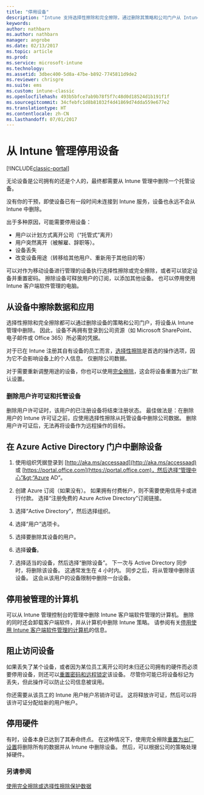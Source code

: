 ```yaml
---
title: "停用设备"
description: "Intune 支持选择性擦除和完全擦除，通过删除其策略和公司门户从 Intune 管理中删除该设备。"
keywords: 
author: nathbarn
ms.author: nathbarn
manager: angrobe
ms.date: 02/13/2017
ms.topic: article
ms.prod: 
ms.service: microsoft-intune
ms.technology: 
ms.assetid: 3dbec400-5d8a-47be-b892-7745811d9de2
ms.reviewer: chrisgre
ms.suite: ems
ms.custom: intune-classic
ms.openlocfilehash: 493b5bfce7ab9b78f5f7c48d0d18524d1b191f1f
ms.sourcegitcommit: 34cfebfc1d8b81032f4d41869d74dda559e677e2
ms.translationtype: HT
ms.contentlocale: zh-CN
ms.lasthandoff: 07/01/2017
---
```

# <a name="retire-devices-from-intune-management"></a>从 Intune 管理停用设备

[!INCLUDE[classic-portal](../includes/classic-portal.md)]

无论设备是公司拥有的还是个人的，最终都需要从 Intune 管理中删除一个托管设备。

没有你的干预，即使设备已有一段时间未连接到 Intune 服务，设备也永远不会从 Intune 中删除。

出于多种原因，可能需要停用设备：

-   用户以计划方式离开公司（“托管式”离开）
-   用户突然离开（被解雇、辞职等）。
-   设备丢失
-   改变设备用途（转移给其他用户、重新用于其他目的等）

可以对作为移动设备进行管理的设备执行选择性擦除或完全擦除，或者可以锁定设备并重置密码。 擦除设备可释放用户的订阅，以添加其他设备。 也可以停用使用 Intune 客户端软件管理的电脑。

## <a name="wipe-data-and-apps-from-devices"></a>从设备中擦除数据和应用
选择性擦除和完全擦除都可以通过删除设备的策略和公司门户，将设备从 Intune 管理中删除。 因此，设备不再拥有登录到公司资源（如 Microsoft SharePoint、电子邮件或 Office 365）所必需的凭据。

对于已在 Intune 注册其自有设备的员工而言，[选择性擦除](use-remote-wipe-to-help-protect-data-using-microsoft-intune.md#selective-wipe)是首选的操作选项，因为它不会影响设备上的个人信息。 仅删除公司数据。

对于需要重新调整用途的设备，你也可以使用[完全擦除](use-remote-wipe-to-help-protect-data-using-microsoft-intune.md#full-wipe)，这会将设备重置为出厂默认设置。

### <a name="removing-user-licenses-and-managed-devices"></a>删除用户许可证和托管设备
删除用户许可证时，该用户的已注册设备将结束注册状态。 最佳做法是：在删除用户的 Intune 许可证之前，应使用选择性擦除从托管设备中删除公司数据。 删除用户许可证后，无法再将设备作为远程操作的目标。

## <a name="to-delete-devices-in-the-azure-active-directory-portal"></a>在 Azure Active Directory 门户中删除设备

1.  使用组织凭据登录到 [http://aka.ms/accessaad](http://aka.ms/accessaad) 或 [https://portal.office.com](https://portal.office.com)，然后选择“管理中心”&gt;“Azure AD”。

2.  创建 Azure 订阅（如果没有）。 如果拥有付费帐户，则不需要使用信用卡或进行付款。 选择“注册免费的 Azure Active Directory”订阅链接。

4.  选择“Active Directory”，然后选择组织。

5.  选择“用户”选项卡。

6.  选择要删除其设备的用户。

7.  选择**设备**。

8.  选择适当的设备，然后选择“删除设备”。 下一次与 Active Directory 同步时，将删除该设备。 这通常发生在 4 小时内。 同步之后，将从管理中删除该设备。 这会从该用户的设备限制中删除一台设备。

## <a name="retire-managed-computers"></a>停用被管理的计算机
可以从 Intune 管理控制台的管理中删除 Intune 客户端软件管理的计算机。 删除的同时还会卸载客户端软件，并从计算机中删除 Intune 策略。 请参阅有关[停用使用 Intune 客户端软件管理的计算机](retire-a-windows-pc-with-microsoft-intune.md)的信息。

## <a name="block-access-a-device"></a>阻止访问设备
如果丢失了某个设备，或者因为某位员工离开公司时未归还公司拥有的硬件而必须要停用设备，则还可以[重置密码和远程锁定](use-remote-lock-and-passcode-reset-in-microsoft-intune.md)该设备。 尽管你可能已将设备标记为丢失，但此操作可以防止公司信息被误用。

你还需要从该员工的 Intune 用户帐户吊销许可证。 这将释放许可证，然后可以将该许可证分配给新的用户帐户。

## <a name="retire-hardware"></a>停用硬件
有时，设备本身已达到了其寿命终点。 在这种情况下，使用完全擦除[重置为出厂设置](use-remote-wipe-to-help-protect-data-using-microsoft-intune.md)将删除所有的数据并从 Intune 中删除设备。 然后，可以根据公司的策略处理掉硬件。

### <a name="see-also"></a>另请参阅
[使用完全擦除或选择性擦除保护数据](use-remote-wipe-to-help-protect-data-using-microsoft-intune.md)
